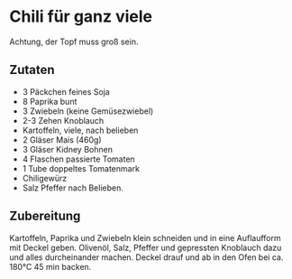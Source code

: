 # Chili für ganz viele

Achtung, der Topf muss groß sein.

## Zutaten

* 3 Päckchen feines Soja
* 8 Paprika bunt
* 3 Zwiebeln (keine Gemüsezwiebel)
* 2-3 Zehen Knoblauch
* Kartoffeln, viele, nach belieben
* 2 Gläser Mais (460g)
* 3 Gläser Kidney Bohnen
* 4 Flaschen passierte Tomaten
* 1 Tube doppeltes Tomatenmark
* Chiligewürz 
* Salz Pfeffer nach Belieben.

## Zubereitung

Kartoffeln, Paprika und Zwiebeln klein schneiden und in eine Auflaufform mit Deckel geben. Olivenöl, Salz, Pfeffer und gepressten Knoblauch dazu und alles durcheinander machen. Deckel drauf und ab in den Ofen bei ca. 180°C 45 min backen.